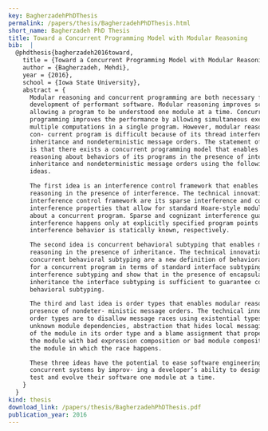 ```yaml
---
key: BagherzadehPhDThesis
permalink: /papers/thesis/BagherzadehPhDThesis.html
short_name: Bagherzadeh PhD Thesis
title: Toward a Concurrent Programming Model with Modular Reasoning
bib:  |
  @phdthesis{bagherzadeh2016toward,
    title = {Toward a Concurrent Programming Model with Modular Reasoning},
    author = {Bagherzadeh, Mehdi},
    year = {2016},
    school = {Iowa State University},
    abstract = {
      Modular reasoning and concurrent programming are both necessary for scalable
      development of performant software. Modular reasoning improves scalability by
      allowing a program to be understood one module at a time. Concurrent
      programming improves the performance by allowing simultaneous executions of
      multiple computations in a single program. However, modular reasoning about a
      con- current program is difficult because of its thread interference, module
      inheritance and nondeterministic message orders. The statement of this thesis
      is that there exists a concurrent programming model that enables modular
      reasoning about behaviors of its programs in the presence of interference,
      inheritance and nondeterministic message orders using the following three
      ideas.

      The first idea is an interference control framework that enables modular
      reasoning in the presence of interference. The technical innovations of the
      interference control framework are its sparse interference and cognizant
      interference properties that allow for standard Hoare-style modular reasoning
      about a concurrent program. Sparse and cognizant interference guarantee that
      interference happens only at explicitly specified program points and the
      interference behavior is statically known, respectively.

      The second idea is concurrent behavioral subtyping that enables modular
      reasoning in the presence of inheritance. The technical innovations of
      concurrent behavioral subtyping are a new definition of behavioral subtyping
      for a concurrent program in terms of standard interface subtyping and a novel
      interference subtyping and show that in the presence of encapsulated
      inheritance the interface subtyping is sufficient to guarantee concurrent
      behavioral subtyping.

      The third and last idea is order types that enables modular reasoning in the
      presence of nondeter- ministic message orders. The technical innovations of
      order types are to disallow message races using existential types that capture
      unknown module dependencies, abstraction that hides local messaging behavior
      of the module in its order type and a blame assignment that properly blames
      the module with bad expression composition or bad module composition and not
      the module in which the race happens.

      These three ideas have the potential to ease software engineering of
      concurrent systems by improv- ing a developer’s ability to design, implement,
      test and evolve their software one module at a time.
    }
  }
kind: thesis
download_link: /papers/thesis/BagherzadehPhDThesis.pdf
publication_year: 2016
---
```

